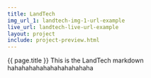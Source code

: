 ```yaml
---
title: LandTech
img_url_1: landtech-img-1-url-example
live_url: landtech-live-url-example
layout: project
include: project-preview.html
---
```


{{ page.title }}
This is the LandTech markdown
hahahahahahahahahahahaha
